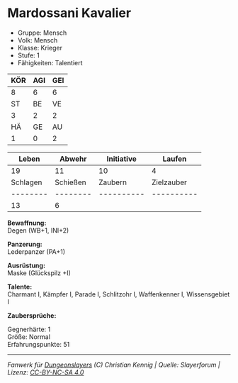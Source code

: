 # Mardossani Kavalier  
- Gruppe: Mensch  
- Volk: Mensch  
- Klasse: Krieger  
- Stufe: 1  
- Fähigkeiten: Talentiert  


| KÖR | AGI | GEI |  
| --- | --- | --- |  
| 8   | 6   | 6   |
| ST  | BE  | VE  |  
| 3   | 2   | 2   |
| HÄ  | GE  | AU  |  
| 1   | 0   | 2   |


| Leben    | Abwehr   | Initiative | Laufen     |
| -------- | -------- | ---------- | ---------- |
| 19       | 11       | 10         | 4          |
| Schlagen | Schießen | Zaubern    | Zielzauber |
| -------- | -------- | ---------- | ---------- |
| 13       | 6        |            |            |

**Bewaffnung:**  
Degen (WB+1, INI+2)

**Panzerung:**  
Lederpanzer (PA+1)

**Ausrüstung:**  
Maske (Glückspilz +I)

**Talente:**  
Charmant I, Kämpfer I, Parade I, Schlitzohr I, Waffenkenner I, Wissensgebiet I

**Zaubersprüche:**  


Gegnerhärte: 1  
Größe: Normal  
Erfahrungspunkte: 51  



___
*Fanwerk für [Dungeonslayers](https://www.dungeonslayers.net/) (C) Christian Kennig | Quelle: Slayerforum | Lizenz: [CC-BY-NC-SA 4.0](https://creativecommons.org/licenses/by-nc-sa/4.0/deed.de)*